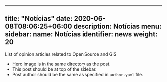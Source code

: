  ---
title: "Notícias"
date: 2020-06-08T08:06:25+06:00
description: Notícias
menu:
  sidebar:
    name: Notícias
    identifier: news
    weight: 20
---

List of opinion articles related to Open Source and GIS

- Hero image is in the same directory as the post.
- This post should be at top of the sidebar.
- Post author should be the same as specified in `author.yaml` file.
